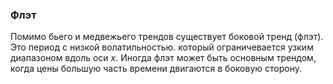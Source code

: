 ### Флэт
Помимо бьего и медвежьего трендов существует боковой тренд (флэт). Это период с низкой волатильностью. который ограничевается узким диапазоном вдоль оси $x$. Иногда флэт может быть основным трендом, когда цены большую часть времени двигаются в боковую сторону.
